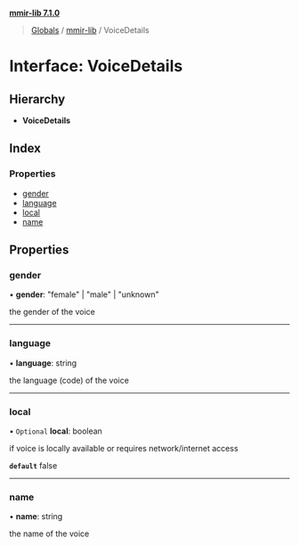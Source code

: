 **[mmir-lib 7.1.0](../README.md)**

> [Globals](../README.md) / [mmir-lib](../modules/mmir_lib.md) / VoiceDetails

# Interface: VoiceDetails

## Hierarchy

* **VoiceDetails**

## Index

### Properties

* [gender](mmir_lib.voicedetails.md#gender)
* [language](mmir_lib.voicedetails.md#language)
* [local](mmir_lib.voicedetails.md#local)
* [name](mmir_lib.voicedetails.md#name)

## Properties

### gender

•  **gender**: \"female\" \| \"male\" \| \"unknown\"

the gender of the voice

___

### language

•  **language**: string

the language (code) of the voice

___

### local

• `Optional` **local**: boolean

if voice is locally available or requires network/internet access

**`default`** false

___

### name

•  **name**: string

the name of the voice
